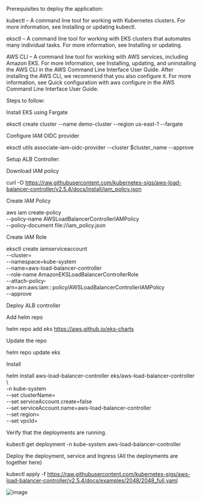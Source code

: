 Prerequisites to deploy the application:

kubectl – A command line tool for working with Kubernetes clusters. For more information, see Installing or updating kubectl.

eksctl – A command line tool for working with EKS clusters that automates many individual tasks. For more information, see Installing or updating.

AWS CLI – A command line tool for working with AWS services, including Amazon EKS. For more information, see Installing, updating, and uninstalling the AWS CLI in the AWS Command Line Interface User Guide. After installing the AWS CLI, we recommend that you also configure it. For more information, see Quick configuration with aws configure in the AWS Command Line Interface User Guide.


Steps to follow:

Install EKS using Fargate

eksctl create cluster --name demo-cluster --region us-east-1 --fargate

Configure IAM OIDC provider

eksctl utils associate-iam-oidc-provider --cluster $cluster_name --approve

Setup ALB Controller:

Download IAM policy

curl -O https://raw.githubusercontent.com/kubernetes-sigs/aws-load-balancer-controller/v2.5.4/docs/install/iam_policy.json

Create IAM Policy

aws iam create-policy \
    --policy-name AWSLoadBalancerControllerIAMPolicy \
    --policy-document file://iam_policy.json

Create IAM Role

eksctl create iamserviceaccount \
  --cluster=<your-cluster-name> \
  --namespace=kube-system \
  --name=aws-load-balancer-controller \
  --role-name AmazonEKSLoadBalancerControllerRole \
  --attach-policy-arn=arn:aws:iam::<your-aws-account-id>:policy/AWSLoadBalancerControllerIAMPolicy \
  --approve

Deploy ALB controller

Add helm repo

helm repo add eks https://aws.github.io/eks-charts

Update the repo

helm repo update eks

Install

helm install aws-load-balancer-controller eks/aws-load-balancer-controller \            
  -n kube-system \
  --set clusterName=<your-cluster-name> \
  --set serviceAccount.create=false \
  --set serviceAccount.name=aws-load-balancer-controller \
  --set region=<region> \
  --set vpcId=<your-vpc-id>


Verify that the deployments are running.

kubectl get deployment -n kube-system aws-load-balancer-controller


Deploy the deployment, service and Ingress (All the deployments are together here)

kubectl apply -f https://raw.githubusercontent.com/kubernetes-sigs/aws-load-balancer-controller/v2.5.4/docs/examples/2048/2048_full.yaml

![image](https://github.com/vijeshnair89/EKSProjects/assets/143416086/c1090b9d-6010-40b3-b62c-0204ce5ad63a)








